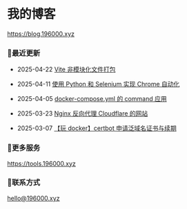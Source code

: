 # 我的博客

https://blog.196000.xyz


### 📢最近更新

<!-- blog start -->
- 2025-04-22 [Vite 非模块化文件打包](https://blog.196000.xyz/2025/2025-04-22-develop-vite-packaging-css-js.html)

- 2025-04-11 [使用 Python 和 Selenium 实现 Chrome 自动化](https://blog.196000.xyz/2025/2025-04-11-develop-python-selenium-chrome.html)

- 2025-04-05 [docker-compose.yml 的 command 应用](https://blog.196000.xyz/2025/2025-04-05-develop-docker-compose-command.html)

- 2025-03-23 [Nginx 反向代理 Cloudflare 的网站](https://blog.196000.xyz/2025/2025-03-23-develop-nginx-proxy-cloudflare.html)

- 2025-03-07 [【玩 docker】certbot 申请泛域名证书与续期](https://blog.196000.xyz/2025/2025-03-07-docker-certbot-dns-cloudflare.html)
<!-- blog end -->

### 🔨更多服务

https://tools.196000.xyz


### 📧联系方式

[hello@196000.xyz](mailto:hello@196000.xyz)

